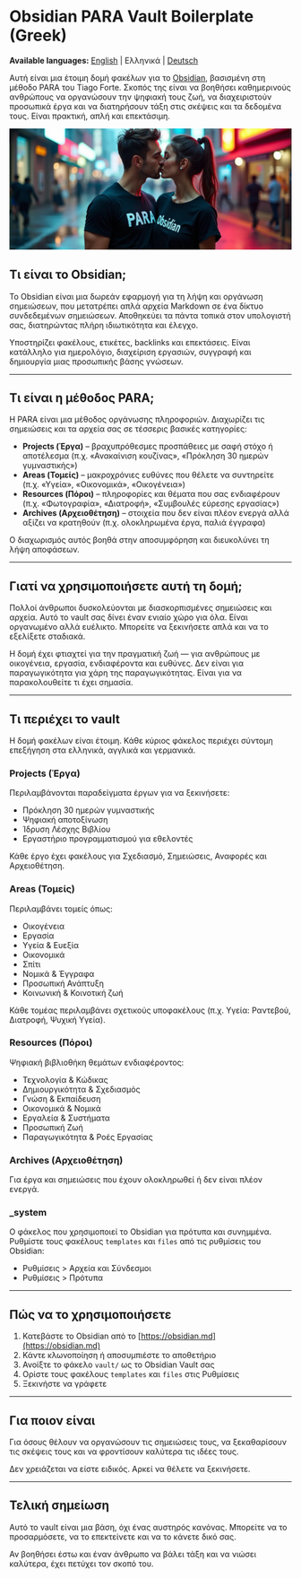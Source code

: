 # Obsidian PARA Vault Boilerplate (Greek)

**Available languages:** [English](README.md) | Ελληνικά | [Deutsch](README.de.md)

Αυτή είναι μια έτοιμη δομή φακέλων για το [Obsidian](https://obsidian.md), βασισμένη στη μέθοδο PARA του Tiago Forte. Σκοπός της είναι να βοηθήσει καθημερινούς ανθρώπους να οργανώσουν την ψηφιακή τους ζωή, να διαχειριστούν προσωπικά έργα και να διατηρήσουν τάξη στις σκέψεις και τα δεδομένα τους. Είναι πρακτική, απλή και επεκτάσιμη.

![Splash](splash.webp)

## Τι είναι το Obsidian;

Το Obsidian είναι μια δωρεάν εφαρμογή για τη λήψη και οργάνωση σημειώσεων, που μετατρέπει απλά αρχεία Markdown σε ένα δίκτυο συνδεδεμένων σημειώσεων. Αποθηκεύει τα πάντα τοπικά στον υπολογιστή σας, διατηρώντας πλήρη ιδιωτικότητα και έλεγχο.

Υποστηρίζει φακέλους, ετικέτες, backlinks και επεκτάσεις. Είναι κατάλληλο για ημερολόγιο, διαχείριση εργασιών, συγγραφή και δημιουργία μιας προσωπικής βάσης γνώσεων.

---

## Τι είναι η μέθοδος PARA;

Η PARA είναι μια μέθοδος οργάνωσης πληροφοριών. Διαχωρίζει τις σημειώσεις και τα αρχεία σας σε τέσσερις βασικές κατηγορίες:

- **Projects (Έργα)** – βραχυπρόθεσμες προσπάθειες με σαφή στόχο ή αποτέλεσμα (π.χ. «Ανακαίνιση κουζίνας», «Πρόκληση 30 ημερών γυμναστικής»)
- **Areas (Τομείς)** – μακροχρόνιες ευθύνες που θέλετε να συντηρείτε (π.χ. «Υγεία», «Οικονομικά», «Οικογένεια»)
- **Resources (Πόροι)** – πληροφορίες και θέματα που σας ενδιαφέρουν (π.χ. «Φωτογραφία», «Διατροφή», «Συμβουλές εύρεσης εργασίας»)
- **Archives (Αρχειοθέτηση)** – στοιχεία που δεν είναι πλέον ενεργά αλλά αξίζει να κρατηθούν (π.χ. ολοκληρωμένα έργα, παλιά έγγραφα)

Ο διαχωρισμός αυτός βοηθά στην αποσυμφόρηση και διευκολύνει τη λήψη αποφάσεων.

---

## Γιατί να χρησιμοποιήσετε αυτή τη δομή;

Πολλοί άνθρωποι δυσκολεύονται με διασκορπισμένες σημειώσεις και αρχεία. Αυτό το vault σας δίνει έναν ενιαίο χώρο για όλα. Είναι οργανωμένο αλλά ευέλικτο. Μπορείτε να ξεκινήσετε απλά και να το εξελίξετε σταδιακά.

Η δομή έχει φτιαχτεί για την πραγματική ζωή — για ανθρώπους με οικογένεια, εργασία, ενδιαφέροντα και ευθύνες. Δεν είναι για παραγωγικότητα για χάρη της παραγωγικότητας. Είναι για να παρακολουθείτε τι έχει σημασία.

---

## Τι περιέχει το vault

Η δομή φακέλων είναι έτοιμη. Κάθε κύριος φάκελος περιέχει σύντομη επεξήγηση στα ελληνικά, αγγλικά και γερμανικά.

### Projects (Έργα)

Περιλαμβάνονται παραδείγματα έργων για να ξεκινήσετε:

- Πρόκληση 30 ημερών γυμναστικής
- Ψηφιακή αποτοξίνωση
- Ίδρυση Λέσχης Βιβλίου
- Εργαστήριο προγραμματισμού για εθελοντές

Κάθε έργο έχει φακέλους για Σχεδιασμό, Σημειώσεις, Αναφορές και Αρχειοθέτηση.

### Areas (Τομείς)

Περιλαμβάνει τομείς όπως:

- Οικογένεια
- Εργασία
- Υγεία & Ευεξία
- Οικονομικά
- Σπίτι
- Νομικά & Έγγραφα
- Προσωπική Ανάπτυξη
- Κοινωνική & Κοινοτική ζωή

Κάθε τομέας περιλαμβάνει σχετικούς υποφακέλους (π.χ. Υγεία: Ραντεβού, Διατροφή, Ψυχική Υγεία).

### Resources (Πόροι)

Ψηφιακή βιβλιοθήκη θεμάτων ενδιαφέροντος:

- Τεχνολογία & Κώδικας
- Δημιουργικότητα & Σχεδιασμός
- Γνώση & Εκπαίδευση
- Οικονομικά & Νομικά
- Εργαλεία & Συστήματα
- Προσωπική Ζωή
- Παραγωγικότητα & Ροές Εργασίας

### Archives (Αρχειοθέτηση)

Για έργα και σημειώσεις που έχουν ολοκληρωθεί ή δεν είναι πλέον ενεργά.

### _system

Ο φάκελος που χρησιμοποιεί το Obsidian για πρότυπα και συνημμένα. Ρυθμίστε τους φακέλους `templates` και `files` από τις ρυθμίσεις του Obsidian:

- Ρυθμίσεις > Αρχεία και Σύνδεσμοι  
- Ρυθμίσεις > Πρότυπα

---

## Πώς να το χρησιμοποιήσετε

1. Κατεβάστε το Obsidian από το [https://obsidian.md](https://obsidian.md)  
2. Κάντε κλωνοποίηση ή αποσυμπιέστε το αποθετήριο  
3. Ανοίξτε το φάκελο `vault/` ως το Obsidian Vault σας  
4. Ορίστε τους φακέλους `templates` και `files` στις Ρυθμίσεις  
5. Ξεκινήστε να γράφετε

---

## Για ποιον είναι

Για όσους θέλουν να οργανώσουν τις σημειώσεις τους, να ξεκαθαρίσουν τις σκέψεις τους και να φροντίσουν καλύτερα τις ιδέες τους.

Δεν χρειάζεται να είστε ειδικός. Αρκεί να θέλετε να ξεκινήσετε.

---

## Τελική σημείωση

Αυτό το vault είναι μια βάση, όχι ένας αυστηρός κανόνας. Μπορείτε να το προσαρμόσετε, να το επεκτείνετε και να το κάνετε δικό σας.

Αν βοηθήσει έστω και έναν άνθρωπο να βάλει τάξη και να νιώσει καλύτερα, έχει πετύχει τον σκοπό του.
